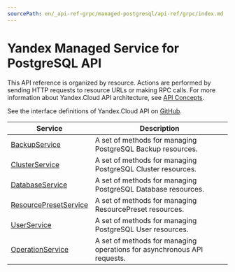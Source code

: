 ```yaml
---
sourcePath: en/_api-ref-grpc/managed-postgresql/api-ref/grpc/index.md
---
```

# Yandex Managed Service for PostgreSQL API
This API reference is organized by resource. Actions are performed by sending HTTP requests to resource URLs or making RPC calls. For more information about Yandex.Cloud API architecture, see [API Concepts](/docs/api-design-guide/).

See the interface definitions of Yandex.Cloud API on [GitHub](https://github.com/yandex-cloud/cloudapi).

Service | Description
--- | ---
[BackupService](./backup_service.md) | A set of methods for managing PostgreSQL Backup resources.
[ClusterService](./cluster_service.md) | A set of methods for managing PostgreSQL Cluster resources.
[DatabaseService](./database_service.md) | A set of methods for managing PostgreSQL Database resources.
[ResourcePresetService](./resource_preset_service.md) | A set of methods for managing ResourcePreset resources.
[UserService](./user_service.md) | A set of methods for managing PostgreSQL User resources.
[OperationService](./operation_service.md) | A set of methods for managing operations for asynchronous API requests.
